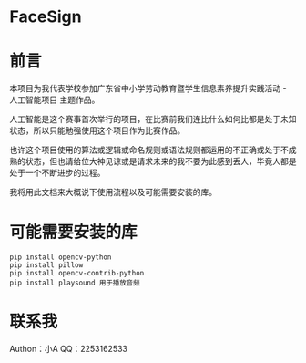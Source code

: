 # FaceSign

# 前言
本项目为我代表学校参加广东省中小学劳动教育暨学生信息素养提升实践活动 - 人工智能项目 主题作品。

人工智能是这个赛事首次举行的项目，在比赛前我们连比什么如何比都是处于未知状态，所以只能勉强使用这个项目作为比赛作品。

也许这个项目使用的算法或逻辑或命名规则或语法规则都运用的不正确或处于不成熟的状态，但也请给位大神见谅或是请求未来的我不要为此感到丢人，毕竟人都是处于一个不断进步的过程。

我将用此文档来大概说下使用流程以及可能需要安装的库。

# 可能需要安装的库

    pip install opencv-python
    pip install pillow
    pip install opencv-contrib-python
    pip install playsound 用于播放音频




# 联系我
Authon：小A
QQ：2253162533

